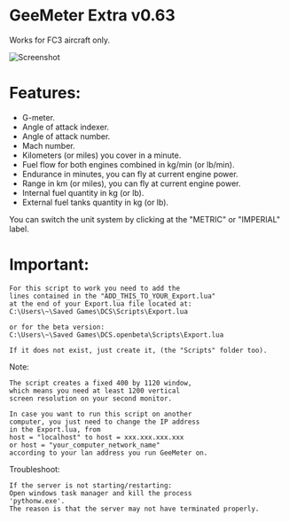 GeeMeter Extra v0.63
====================
Works for FC3 aircraft only.

![Screenshot](http://i.imgur.com/l286aMg.png)

Features:
=========
* G-meter.
* Angle of attack indexer.
* Angle of attack number.
* Mach number.
* Kilometers (or miles) you cover in a minute.
* Fuel flow for both engines combined in kg/min (or lb/min).
* Endurance in minutes, you can fly at current engine power.
* Range in km (or miles), you can fly at current engine power.
* Internal fuel quantity in kg (or lb).
* External fuel tanks quantity in kg (or lb).

You can switch the unit system by clicking at the "METRIC" or "IMPERIAL" label.

Important:
==========
	For this script to work you need to add the
	lines contained in the "ADD_THIS_TO_YOUR_Export.lua"
	at the end of your Export.lua file located at:
	C:\Users\~\Saved Games\DCS\Scripts\Export.lua

	or for the beta version:
	C:\Users\~\Saved Games\DCS.openbeta\Scripts\Export.lua

	If it does not exist, just create it, (the "Scripts" folder too).

Note:

	The script creates a fixed 400 by 1120 window,
	which means you need at least 1200 vertical
	screen resolution on your second monitor.

	In case you want to run this script on another
	computer, you just need to change the IP address
	in the Export.lua, from
	host = "localhost" to host = xxx.xxx.xxx.xxx
	or host = "your_computer_network_name"
	according to your lan address you run GeeMeter on.

Troubleshoot:

	If the server is not starting/restarting:
	Open windows task manager and kill the process
	'pythonw.exe'.
	The reason is that the server may not have terminated properly.

